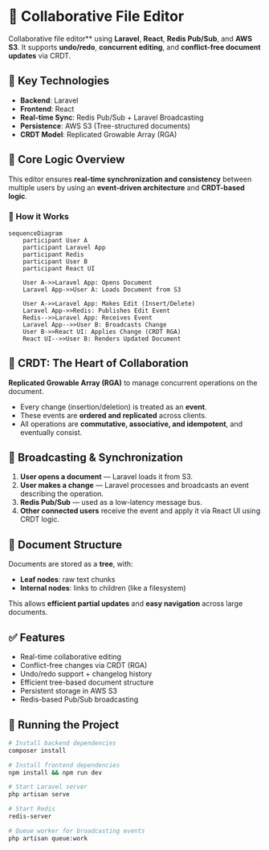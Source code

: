 # 📄 Collaborative File Editor

Collaborative file editor** using **Laravel**, **React**, **Redis Pub/Sub**, and **AWS S3**. 
It supports **undo/redo**, **concurrent editing**, and **conflict-free document updates** via CRDT.

## 🔧 Key Technologies

- **Backend**: Laravel
- **Frontend**: React
- **Real-time Sync**: Redis Pub/Sub + Laravel Broadcasting
- **Persistence**: AWS S3 (Tree-structured documents)
- **CRDT Model**: Replicated Growable Array (RGA)

## 🔁 Core Logic Overview

This editor ensures **real-time synchronization and consistency** between multiple users by using an **event-driven architecture** and **CRDT-based logic**.

### 🧩 How it Works

```mermaid
sequenceDiagram
    participant User A
    participant Laravel App
    participant Redis
    participant User B
    participant React UI

    User A->>Laravel App: Opens Document
    Laravel App->>User A: Loads Document from S3

    User A->>Laravel App: Makes Edit (Insert/Delete)
    Laravel App->>Redis: Publishes Edit Event
    Redis-->>Laravel App: Receives Event
    Laravel App-->>User B: Broadcasts Change
    User B->>React UI: Applies Change (CRDT RGA)
    React UI-->>User B: Renders Updated Document
```

## 📘 CRDT: The Heart of Collaboration

**Replicated Growable Array (RGA)** to manage concurrent operations on the document.

- Every change (insertion/deletion) is treated as an **event**.
- These events are **ordered and replicated** across clients.
- All operations are **commutative, associative, and idempotent**, and eventually consist.

## 🔄 Broadcasting & Synchronization

1. **User opens a document** — Laravel loads it from S3.
2. **User makes a change** — Laravel processes and broadcasts an event describing the operation.
3. **Redis Pub/Sub** — used as a low-latency message bus.
4. **Other connected users** receive the event and apply it via React UI using CRDT logic.

## 📂 Document Structure

Documents are stored as a **tree**, with:

- **Leaf nodes**: raw text chunks
- **Internal nodes**: links to children (like a filesystem)

This allows **efficient partial updates** and **easy navigation** across large documents.

## ✅ Features

- Real-time collaborative editing
- Conflict-free changes via CRDT (RGA)
- Undo/redo support + changelog history
- Efficient tree-based document structure
- Persistent storage in AWS S3
- Redis-based Pub/Sub broadcasting

## 🚀 Running the Project

```bash
# Install backend dependencies
composer install

# Install frontend dependencies
npm install && npm run dev

# Start Laravel server
php artisan serve

# Start Redis
redis-server

# Queue worker for broadcasting events
php artisan queue:work
```


